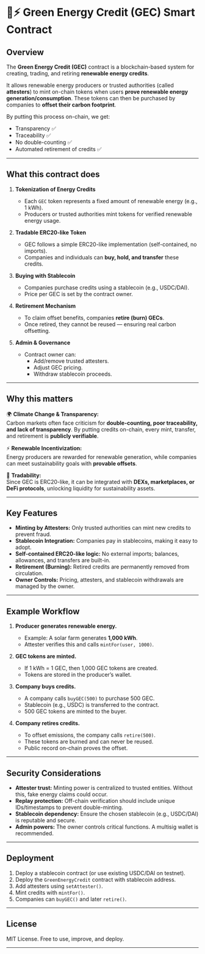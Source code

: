 # 🌱⚡ Green Energy Credit (GEC) Smart Contract

## Overview

The **Green Energy Credit (GEC)** contract is a blockchain-based system for creating, trading, and retiring **renewable energy credits**.

It allows renewable energy producers or trusted authorities (called **attesters**) to mint on-chain tokens when users **prove renewable energy generation/consumption**. These tokens can then be purchased by companies to **offset their carbon footprint**.

By putting this process on-chain, we get:
  
- Transparency ✅  
- Traceability ✅ 
- No double-counting ✅
- Automated retirement of credits ✅ 

---

## What this contract does

1. **Tokenization of Energy Credits**

   - Each `GEC` token represents a fixed amount of renewable energy (e.g., 1 kWh).
   - Producers or trusted authorities mint tokens for verified renewable energy usage.

2. **Tradable ERC20-like Token**

   - GEC follows a simple ERC20-like implementation (self-contained, no imports).
   - Companies and individuals can **buy, hold, and transfer** these credits.

3. **Buying with Stablecoin**

   - Companies purchase credits using a stablecoin (e.g., USDC/DAI).
   - Price per GEC is set by the contract owner.

4. **Retirement Mechanism**

   - To claim offset benefits, companies **retire (burn) GECs**.
   - Once retired, they cannot be reused — ensuring real carbon offsetting.

5. **Admin & Governance**
   - Contract owner can:
     - Add/remove trusted attesters.
     - Adjust GEC pricing.
     - Withdraw stablecoin proceeds.

---

## Why this matters

🌍 **Climate Change & Transparency:**  
Carbon markets often face criticism for **double-counting, poor traceability, and lack of transparency**. By putting credits on-chain, every mint, transfer, and retirement is **publicly verifiable**.

⚡ **Renewable Incentivization:**  
Energy producers are rewarded for renewable generation, while companies can meet sustainability goals with **provable offsets**.

🤝 **Tradability:**  
Since GEC is ERC20-like, it can be integrated with **DEXs, marketplaces, or DeFi protocols**, unlocking liquidity for sustainability assets.

---

## Key Features

- **Minting by Attesters:** Only trusted authorities can mint new credits to prevent fraud.
- **Stablecoin Integration:** Companies pay in stablecoins, making it easy to adopt.
- **Self-contained ERC20-like logic:** No external imports; balances, allowances, and transfers are built-in.
- **Retirement (Burning):** Retired credits are permanently removed from circulation.
- **Owner Controls:** Pricing, attesters, and stablecoin withdrawals are managed by the owner.

---

## Example Workflow

1. **Producer generates renewable energy.**

   - Example: A solar farm generates **1,000 kWh**.
   - Attester verifies this and calls `mintFor(user, 1000)`.

2. **GEC tokens are minted.**

   - If 1 kWh = 1 GEC, then 1,000 GEC tokens are created.
   - Tokens are stored in the producer’s wallet.

3. **Company buys credits.**

   - A company calls `buyGEC(500)` to purchase 500 GEC.
   - Stablecoin (e.g., USDC) is transferred to the contract.
   - 500 GEC tokens are minted to the buyer.

4. **Company retires credits.**
   - To offset emissions, the company calls `retire(500)`.
   - These tokens are burned and can never be reused.
   - Public record on-chain proves the offset.

---

## Security Considerations

- **Attester trust:** Minting power is centralized to trusted entities. Without this, fake energy claims could occur.
- **Replay protection:** Off-chain verification should include unique IDs/timestamps to prevent double-minting.
- **Stablecoin dependency:** Ensure the chosen stablecoin (e.g., USDC/DAI) is reputable and secure.
- **Admin powers:** The owner controls critical functions. A multisig wallet is recommended.

---

## Deployment

1. Deploy a stablecoin contract (or use existing USDC/DAI on testnet).
2. Deploy the `GreenEnergyCredit` contract with stablecoin address.
3. Add attesters using `setAttester()`.
4. Mint credits with `mintFor()`.
5. Companies can `buyGEC()` and later `retire()`.

---

## License

MIT License. Free to use, improve, and deploy.

---
